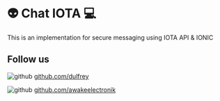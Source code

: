 # :alien: Chat IOTA :computer:

This is an implementation for secure messaging using  IOTA API & IONIC  

## Follow us

![github](http://i.imgur.com/0o48UoR.png (github icon with padding))
[github.com/dulfrey](https://github.com/dulfrey/)

![github](http://i.imgur.com/0o48UoR.png (github icon with padding))
[github.com/awakeelectronik](https://github.com/awakeelectronik)

